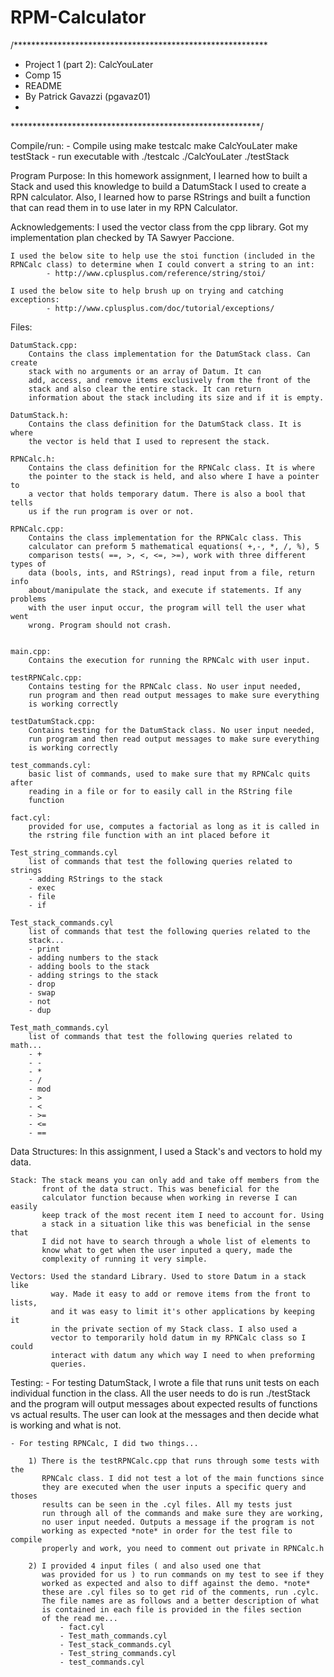 # RPM-Calculator

/**********************************************************
* Project 1 (part 2): CalcYouLater
* Comp 15
* README
* By Patrick Gavazzi (pgavaz01)
*
*********************************************************/

Compile/run:
     - Compile using
            make testcalc
            make CalcYouLater
            make testStack
     - run executable with
            ./testcalc
            ./CalcYouLater
            ./testStack



Program Purpose:
    In this homework assignment, I learned how to built a Stack and used this
    knowledge to build a DatumStack I used to create a RPN calculator.
    Also, I learned how to parse RStrings and built a function that can
    read them in to use later in my RPN Calculator.



Acknowledgements:
    I used the vector class from the cpp library. Got my implementation
    plan checked by TA Sawyer Paccione.

    I used the below site to help use the stoi function (included in the
    RPNCalc class) to determine when I could convert a string to an int:
            - http://www.cplusplus.com/reference/string/stoi/

    I used the below site to help brush up on trying and catching exceptions:
            - http://www.cplusplus.com/doc/tutorial/exceptions/



Files:

    DatumStack.cpp:
        Contains the class implementation for the DatumStack class. Can create
        stack with no arguments or an array of Datum. It can
        add, access, and remove items exclusively from the front of the
        stack and also clear the entire stack. It can return
        information about the stack including its size and if it is empty.

    DatumStack.h:
        Contains the class definition for the DatumStack class. It is where
        the vector is held that I used to represent the stack.

    RPNCalc.h:
        Contains the class definition for the RPNCalc class. It is where
        the pointer to the stack is held, and also where I have a pointer to
        a vector that holds temporary datum. There is also a bool that tells
        us if the run program is over or not.

    RPNCalc.cpp:
        Contains the class implementation for the RPNCalc class. This
        calculator can preform 5 mathematical equations( +,-, *, /, %), 5
        comparison tests( ==, >, <, <=, >=), work with three different types of
        data (bools, ints, and RStrings), read input from a file, return info
        about/manipulate the stack, and execute if statements. If any problems
        with the user input occur, the program will tell the user what went
        wrong. Program should not crash.


    main.cpp:
        Contains the execution for running the RPNCalc with user input.

    testRPNCalc.cpp:
        Contains testing for the RPNCalc class. No user input needed,
        run program and then read output messages to make sure everything
        is working correctly

    testDatumStack.cpp:
        Contains testing for the DatumStack class. No user input needed,
        run program and then read output messages to make sure everything
        is working correctly

    test_commands.cyl:
        basic list of commands, used to make sure that my RPNCalc quits after
        reading in a file or for to easily call in the RString file
        function

    fact.cyl:
        provided for use, computes a factorial as long as it is called in
        the rstring file function with an int placed before it

    Test_string_commands.cyl
        list of commands that test the following queries related to strings
        - adding RStrings to the stack
        - exec
        - file
        - if

    Test_stack_commands.cyl
        list of commands that test the following queries related to the
        stack...
        - print
        - adding numbers to the stack
        - adding bools to the stack
        - adding strings to the stack
        - drop
        - swap
        - not
        - dup

    Test_math_commands.cyl
        list of commands that test the following queries related to math...
        - +
        - -
        - *
        - /
        - mod
        - >
        - <
        - >=
        - <=
        - ==



Data Structures:
    In this assignment, I used a Stack's and vectors to hold my data.

    Stack: The stack means you can only add and take off members from the
           front of the data struct. This was beneficial for the
           calculator function because when working in reverse I can easily
           keep track of the most recent item I need to account for. Using
           a stack in a situation like this was beneficial in the sense that
           I did not have to search through a whole list of elements to
           know what to get when the user inputed a query, made the
           complexity of running it very simple.

    Vectors: Used the standard Library. Used to store Datum in a stack like
             way. Made it easy to add or remove items from the front to lists,
             and it was easy to limit it's other applications by keeping it
             in the private section of my Stack class. I also used a
             vector to temporarily hold datum in my RPNCalc class so I could
             interact with datum any which way I need to when preforming
             queries.



Testing:
    - For testing DatumStack, I wrote a file that runs unit tests on each
      individual function in the class. All the user needs to do is run
      ./testStack and the program will output messages about expected
      results of functions vs actual results. The user can look at the
      messages and then decide what is working and what is not.

    - For testing RPNCalc, I did two things...

        1) There is the testRPNCalc.cpp that runs through some tests with the
           RPNCalc class. I did not test a lot of the main functions since
           they are executed when the user inputs a specific query and thoses
           results can be seen in the .cyl files. All my tests just
           run through all of the commands and make sure they are working,
           no user input needed. Outputs a message if the program is not
           working as expected *note* in order for the test file to compile
           properly and work, you need to comment out private in RPNCalc.h

        2) I provided 4 input files ( and also used one that
           was provided for us ) to run commands on my test to see if they
           worked as expected and also to diff against the demo. *note*
           these are .cyl files so to get rid of the comments, run .cylc.
           The file names are as follows and a better description of what
           is contained in each file is provided in the files section
           of the read me...
               - fact.cyl
               - Test_math_commands.cyl
               - Test_stack_commands.cyl
               - Test_string_commands.cyl
               - test_commands.cyl
